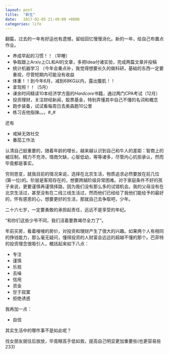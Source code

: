 ```yaml
---
layout: post
title:  "新生"
date:   2017-02-05 21:49:00 +0800
categories: life
---
```


翻篇，过去的一年有好运也有遗憾，留给回忆慢慢消化。新的一年，给自己布置点作业。

* 养成早起的习惯！！（早睡）
* 争取跟上Arxiv上CL和AI的文章，多把Idea付诸实验，完成两篇文章并投稿
* 统计机器学习 （今年会重点补，我觉得想要长久的做科研，基础的东西一定要重视，尽管短期内可能没有收益
* 体重！！到今年6月，减到68KG以内，露出腹肌！！
* 拿驾照！！（5月）
* 课余时间精读10本经济学方面的*Hardcore*书籍，通过两门CPA考试（12月）
* 投资理财，关注财经新闻，股票基金，特别弄懂其中自己不懂的名词和概念
* 跑步装备，试试看每周日去奥森跑10公里
* 练习吉他指弹。。。#_#

还有

* 戒掉无效社交
* 番茄工作法

认清自己挺重要的，随着年龄的增长，越来越认识到自己和牛人的差距：智商上的被压制，精力不充沛，情商欠缺，心智低幼，等等诸多，尽管内心抗拒承认，然而毕竟都是事实。

穷则思变，就我目前的情况来说，选择在北京生活，物质追求必然要放在前几位(第一位)的。阶层是客观存在的，想要跨越阶级异常困难。对于家庭条件不好的孩子来说，更要谨慎再谨慎择路，因为我们没有那么多的试错机会。我的父母没有在北京生活过，甚至没有在二线三线生活过，然而他们已经给了我他们能给予的最好的，怀有感恩的心，想要更好的生活，那就自己去争取吧，少年。

二十六七岁，一定要勇敢的承担起责任，远远不是享受的年纪。

“和你们这些少爷不同，我们活着要靠竭尽全力了”。

年前买房，看着嗖嗖的房价，对投资和理财产生了很大的兴趣。如果两个人有相同的挣钱能力，那么毫无疑问，懂得投资的人财富会远远的超越不懂的那个。巴菲特的投资理念很吸引人，概括起来如下八点：

* 专注
* 谨慎
* 乐观
* 去噪
* 信用
* 资金
* 甘于寂寞
* 拒绝诱惑

我再加一点：

* 自信

其实生活中的哪件事不是如此呢？

找女朋友就往后放放，毕竟眼高手低如我，提高自己明显更加重要些(也更容易些233)